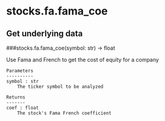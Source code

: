 # stocks.fa.fama_coe

## Get underlying data 
###stocks.fa.fama_coe(symbol: str) -> float

Use Fama and French to get the cost of equity for a company

    Parameters
    ----------
    symbol : str
        The ticker symbol to be analyzed

    Returns
    -------
    coef : float
        The stock's Fama French coefficient
